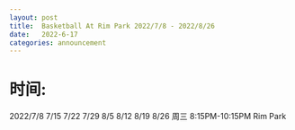 ```yaml
---
layout: post
title:  Basketball At Rim Park 2022/7/8 - 2022/8/26
date:   2022-6-17
categories: announcement
---
```


# 时间: 
2022/7/8 7/15 7/22 7/29 8/5 8/12 8/19 8/26 周三 8:15PM-10:15PM Rim Park